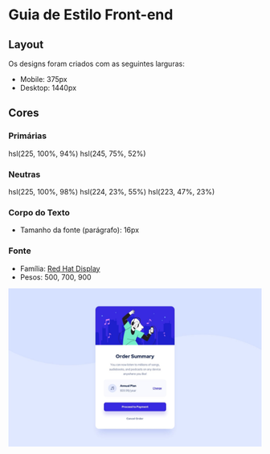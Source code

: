 # Guia de Estilo Front-end

## Layout

Os designs foram criados com as seguintes larguras:

- Mobile: 375px
- Desktop: 1440px

## Cores

### Primárias

 hsl(225, 100%, 94%)
 hsl(245, 75%, 52%)

### Neutras

 hsl(225, 100%, 98%)
 hsl(224, 23%, 55%)
 hsl(223, 47%, 23%)

### Corpo do Texto

- Tamanho da fonte (parágrafo): 16px

### Fonte

- Família: [Red Hat Display](https://fonts.google.com/specimen/Red+Hat+Display)
- Pesos: 500, 700, 900

 <img src="design/desktop-design.jpg" alt="Icon">
